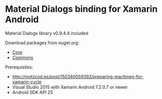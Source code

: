 # Material Dialogs binding for Xamarin Android

Material Dialogs library v0.9.4.4 included

Download packages from nuget.org:
* [Core](https://www.nuget.org/packages/AFollestad.MaterialDialogs.Core/)
* [Commons](https://www.nuget.org/packages/AFollestad.MaterialDialogs.Commons/)

Prerequisites:
* http://motzcod.es/post/150380059392/preparing-machines-for-xamarin-cycle
* Visual Studio 2015 with Xamarin.Android 7.2.0.7 or newer
* Android SDK API 25